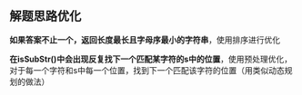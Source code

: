 ## 解题思路优化

**如果答案不止一个，返回长度最长且字母序最小的字符串**，使用排序进行优化

**在isSubStr()中会出现反复找下一个匹配某字符的s中的位置**，使用预处理优化，对于每一个字符和s中每一个位置，找到下一个匹配该字符的位置（用类似动态规划的做法）